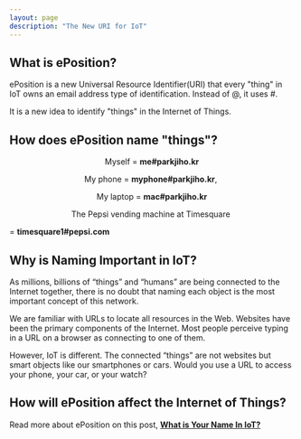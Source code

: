 ```yaml
---
layout: page
description: "The New URI for IoT"
---
```

## What is ePosition?

ePosition is a new Universal Resource Identifier(URI) that every "thing" in IoT owns an email address type of identification. Instead of @, it uses #. 

It is a new idea to identify "things" in the Internet of Things.

## How does ePosition name "things"?

<p style='text-align: center;'>
Myself = <b>me#parkjiho.kr</b>
</p>

<p style='text-align: center;'>
My phone = <b>myphone#parkjiho.kr</b>, 
</p>

<p style='text-align: center;'>
My laptop = <b>mac#parkjiho.kr</b>
</p>
<p style='text-align: center;'>
The Pepsi vending machine at Timesquare 

= <b>timesquare1#pepsi.com</b>
</p>

## Why is Naming Important in IoT?

As millions, billions of “things” and “humans” are being connected to the Internet together, there is no doubt that naming each object is the most important concept of this network. 

We are familiar with URLs to locate all resources in the Web. Websites have been the primary components of the Internet. Most people perceive typing in a URL on a browser as connecting to one of them.

However, IoT is different. The connected “things” are not websites but smart objects like our smartphones or cars. Would you use a URL to access your phone, your car, or your watch?

## How will ePosition affect the Internet of Things?

Read more about ePosition on this post, **[What is Your Name In IoT?](/about)**